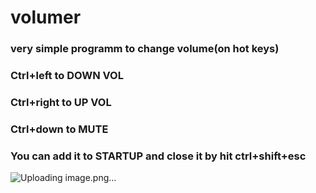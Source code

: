 # volumer
### very simple programm to change volume(on hot keys)
### Ctrl+left to DOWN VOL 
### Ctrl+right to UP VOL
### Ctrl+down to MUTE
### You can add it to STARTUP and close it by hit ctrl+shift+esc
![Uploading image.png…]()
